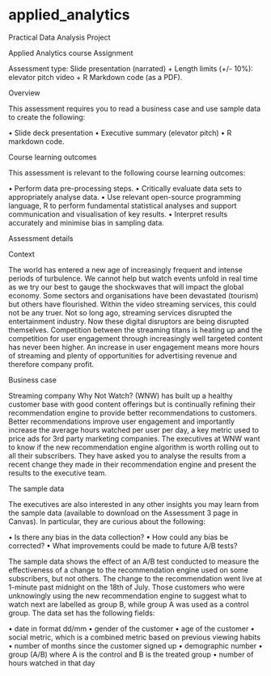 # applied_analytics

Practical Data Analysis Project

Applied Analytics course Assignment

Assessment type: Slide presentation (narrated) + Length limits (+/- 10%): elevator pitch video + R Markdown code (as a PDF).


Overview

This assessment requires you to read a business case and use sample data to create the following:

• Slide deck presentation
• Executive summary (elevator pitch)
• R markdown code.


Course learning outcomes

This assessment is relevant to the following course learning outcomes:

• Perform data pre-processing steps.
• Critically evaluate data sets to appropriately analyse data.
• Use relevant open-source programming language, R to perform fundamental statistical analyses and support communication and visualisation of key results.
• Interpret results accurately and minimise bias in sampling data.


Assessment details

Context

The world has entered a new age of increasingly frequent and intense periods of turbulence. We cannot help but watch events unfold in real time as we try our best to gauge the shockwaves that will impact the global economy. Some sectors and organisations have been devastated (tourism) but others have flourished. Within the video streaming services, this could not be any truer.
Not so long ago, streaming services disrupted the entertainment industry. Now these digital disruptors are being disrupted themselves. Competition between the streaming titans is heating up and the competition for user engagement through increasingly well targeted content has never been higher. An increase in user engagement means more hours of streaming and plenty of opportunities for advertising revenue and therefore company profit.

Business case

Streaming company Why Not Watch? (WNW) has built up a healthy customer base with good content offerings but is continually refining their recommendation engine to provide better recommendations to customers. Better recommendations improve user engagement and importantly increase the average hours watched per user per day, a key metric used to price ads for 3rd party marketing companies.
The executives at WNW want to know if the new recommendation engine algorithm is worth rolling out to all their subscribers. They have asked you to analyse the results from a recent change they made in their recommendation engine and present the results to the executive team.

The sample data

The executives are also interested in any other insights you may learn from the sample data (available to download on the Assessment 3 page in Canvas). In particular, they are curious about the following:

• Is there any bias in the data collection?
• How could any bias be corrected?
• What improvements could be made to future A/B tests?

The sample data shows the effect of an A/B test conducted to measure the effectiveness of a change to the recommendation engine used on some subscribers, but not others. The change to the recommendation went live at 1-minute past midnight on the 18th of July.
Those customers who were unknowingly using the new recommendation engine to suggest what to watch next are labelled as group B, while group A was used as a control group.
The data set has the following fields:

• date in format dd/mm
• gender of the customer
• age of the customer
• social metric, which is a combined metric based on previous viewing habits
• number of months since the customer signed up
• demographic number
• group (A/B) where A is the control and B is the treated group
• number of hours watched in that day
